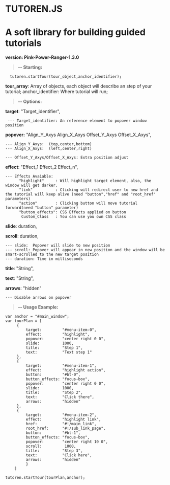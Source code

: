 # TUTOREN.JS

# A soft library for building guided tutorials

**version: Pink-Power-Ranger-1.3.0**


> **-- Starting:**

	  
	  tutoren.startTour(tour_object,anchor_identifier);
  
  **tour_array**: Array of objects, each object will describe an step of your tutorial;
  anchor_identifier: Where tutorial will run;

> **-- Options:**

  **target**:         "Target_identifier",
   

     --- Target_identifier: An reference element to popover window position    
    
    
  **popover:**        "Align_Y_Axys Align_X_Axys Offset_Y_Axys Offset_X_Axys", 
  
    --- Align_Y_Axys:  (top,center,bottom)
    --- Align_X_Axys:  (left,center,right)
    
    --- Offset_Y_Axys/Offset_X_Axys: Extra position adjust
    
    
  **effect**:         "Effect_1 Effect_2 Effect_n",
  
    --- Effects Avaiable:
          "highlight"     : Will highlight target element, also, the window will get darker.
          "link"          : Clicking will redirect user to new href and the tutorial will keep alive (need "button","href" and "root_href" parameters)
          "action"        : Clicking button will move tutorial forward(need "button" parameter)
          "button_effects": CSS Effects applied on button
           Custom_Class   : You can use you own CSS class
           
    
  **slide**:          duration,
  
  **scroll**:         duration,
  
    --- slide:  Popover will slide to new position
    --- scroll: Popover will appear in new position and the window will be smart-scrolled to the new target position
    --- duration: Time in milliseconds
  
  **title**:          "String",
  
  **text**:           "String",
  
  **arrows**:         "hidden"
  
    --- Disable arrows on popover
    

> **-- Usage Example:**

    var anchor = "#main_window";
    var tourPlan = [
    	 {
    	     target:         "#menu-item-0",
    	     effect:         "highlight",
    	     popover:        "center right 0 0",
    	     slide:          1000,
    	     title:          "Step 1",
    	     text:           "Text step 1"
    	 },
    	 {
    	     target:         "#menu-item-1",
    	     effect:         "highlight action",
    	     button:         "#bt-0",
    	     button_effects: "focus-box", 
    	     popover:        "center right 0 0",
    	     slide:          1000,
    	     title:          "Step 2",
    	     text:           "Click there",
    	     arrows:         "hidden"
    	 },
    	 {
    	     target:         "#menu-item-2",
    	     effect:         "highlight link",
    	     href:           "#!/main_link",
    	     root_href:      "#!/sub_link_page",
    	     button:         "#bt-1",
    	     button_effects: "focus-box", 
    	     popover:        "center right 10 0",
    	     scroll:          1000,
    	     title:          "Step 3",
    	     text:           "Click here",
    	     arrows:         "hidden"
        	 }
        ]
            
    tutoren.startTour(tourPlan,anchor);  
       
